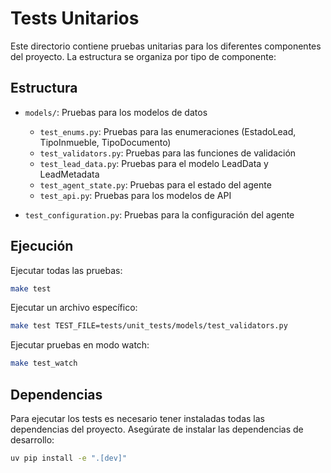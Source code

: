 # Tests Unitarios

Este directorio contiene pruebas unitarias para los diferentes componentes del proyecto. La estructura se organiza por tipo de componente:

## Estructura

- `models/`: Pruebas para los modelos de datos
  - `test_enums.py`: Pruebas para las enumeraciones (EstadoLead, TipoInmueble, TipoDocumento)
  - `test_validators.py`: Pruebas para las funciones de validación
  - `test_lead_data.py`: Pruebas para el modelo LeadData y LeadMetadata
  - `test_agent_state.py`: Pruebas para el estado del agente
  - `test_api.py`: Pruebas para los modelos de API

- `test_configuration.py`: Pruebas para la configuración del agente

## Ejecución

Ejecutar todas las pruebas:
```bash
make test
```

Ejecutar un archivo específico:
```bash
make test TEST_FILE=tests/unit_tests/models/test_validators.py
```

Ejecutar pruebas en modo watch:
```bash
make test_watch
```

## Dependencias

Para ejecutar los tests es necesario tener instaladas todas las dependencias del proyecto. Asegúrate de instalar las dependencias de desarrollo:

```bash
uv pip install -e ".[dev]"
```
